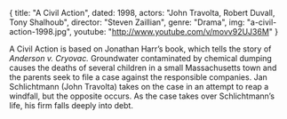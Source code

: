 {
  title: "A Civil Action",
  dated: 1998,
  actors: "John Travolta, Robert Duvall, Tony Shalhoub",
  director: "Steven Zaillian",
  genre: "Drama",
  img: "a-civil-action-1998.jpg",
  youtube: "http://www.youtube.com/v/movv92UJ36M"
}

A Civil Action is based on Jonathan Harr’s book, which tells the story of _Anderson v. Cryovac._ Groundwater contaminated by chemical dumping causes the deaths of several children in a small Massachusetts town and the parents seek to file a case against the responsible companies. Jan Schlichtmann (John Travolta) takes on the case in an attempt to reap a windfall, but the opposite occurs. As the case takes over Schlichtmann’s life, his firm falls deeply into debt. 